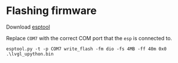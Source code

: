 # Flashing firmware

Download [esptool](https://github.com/espressif/esptool)

Replace `COM7` with the correct COM port that the `esp` is connected to.

`esptool.py -t -p COM7 write_flash -fm dio -fs 4MB -ff 40m 0x0 .\lvgl_upython.bin`
